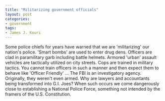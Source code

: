 ```yaml
---
title: "Militarizing government officials"
layout: post
categories:
- government
tags:
- James J. Kouri
---
```


Some police chiefs for years have warned that we are 'militarizing' our nation's police. 'Smart bombs' are used to enter drug dens. Officers are clad in paramilitary garb including battle helmets. Armored 'urban' assault vehicles are tactically utilized on city streets. Cops are trained in military tactics. You cannot train officers in such a manner and then expect them to behave like 'Officer Friendly' ... The FBI is an investigatory agency. Originally, they weren't even armed. Why are lawyers and accountants being transformed into G.I. Joes? When such occurs we come dangerously close to establishing a National Police Force, something not intended by the framers of the U.S. Constitution.